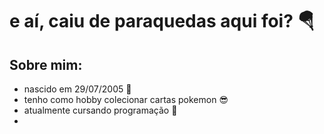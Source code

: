 # e aí, caiu de paraquedas aqui foi? 🪂 







## Sobre mim: 
- nascido em 29/07/2005  🥳 
- tenho como hobby colecionar cartas pokemon  😎 
- atualmente cursando programação  🧠 
- 
